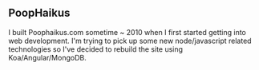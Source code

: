 ## PoopHaikus
I built Poophaikus.com sometime ~ 2010 when I first started getting into web development.  I'm trying to pick up some new node/javascript related technologies so I've decided to rebuild the site using Koa/Angular/MongoDB. 